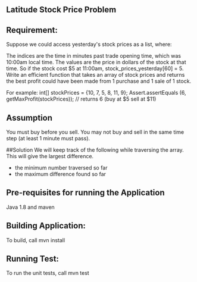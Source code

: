 ## Latitude Stock Price Problem

## Requirement:
Suppose we could access yesterday's stock prices as a list, where:

The indices are the time in minutes past trade opening time, which was 10:00am local time.
The values are the price in dollars of the stock at that time.
So if the stock cost $5 at 11:00am, stock_prices_yesterday[60] = 5.
Write an efficient function that takes an array of stock prices and returns the best profit could have been made from 1 purchase and 1 sale of 1 stock.

For example:
int[] stockPrices = {10, 7, 5, 8, 11, 9};
Assert.assertEquals (6, getMaxProfit(stockPrices)); // returns 6 (buy at $5 sell at $11)

## Assumption
You must buy before you sell. You may not buy and sell in the same time step (at least 1 minute must pass).

##Solution
We will keep track of the following while traversing the array. This will give the largest difference.

- the minimum number traversed so far
- the maximum difference found so far 

## Pre-requisites for running the Application
Java 1.8 and maven

## Building Application:
To build, call mvn install

## Running Test:
To run the unit tests, call mvn test

